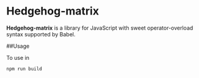 # Hedgehog-matrix
**Hedgehog-matrix** is a library for JavaScript with sweet operator-overload syntax supported by Babel.


##Usage


To use in 
```
npm run build
```